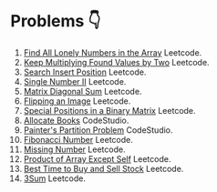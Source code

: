 # Problems 👇



1)  [Find All Lonely Numbers in the Array](https://leetcode.com/problems/find-all-lonely-numbers-in-the-array/) Leetcode.
2)  [Keep Multiplying Found Values by Two](https://leetcode.com/problems/keep-multiplying-found-values-by-two/) Leetcode.
3)  [Search Insert Position](https://leetcode.com/problems/search-insert-position/) Leetcode.
4)  [Single Number II](https://leetcode.com/problems/single-number-ii/) Leetcode.
5)  [Matrix Diagonal Sum](https://leetcode.com/problems/matrix-diagonal-sum/) Leetcode.
6)  [Flipping an Image](https://leetcode.com/problems/flipping-an-image/) Leetcode.
7)  [Special Positions in a Binary Matrix](https://leetcode.com/problems/special-positions-in-a-binary-matrix/) Leetcode.
8)  [Allocate Books](https://www.codingninjas.com/codestudio/problems/allocate-books_1090540) CodeStudio.
9)  [Painter's Partition Problem](https://www.codingninjas.com/codestudio/problems/painter-s-partition-problem_1089557) CodeStudio.
10) [Fibonacci Number](https://leetcode.com/problems/fibonacci-number/) Leetcode.
11) [Missing Number](https://leetcode.com/problems/missing-number/) Leetcode.
12) [Product of Array Except Self](https://leetcode.com/problems/product-of-array-except-self/) Leetcode.
13) [Best Time to Buy and Sell Stock](https://leetcode.com/problems/best-time-to-buy-and-sell-stock/) Leetcode.
14) [3Sum](https://leetcode.com/problems/3sum/) Leetcode.
